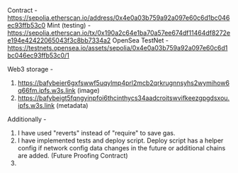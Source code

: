 Contract - https://sepolia.etherscan.io/address/0x4e0a03b759a92a097e60c6d1bc046ec93ffb53c0
Mint (testing) - https://sepolia.etherscan.io/tx/0x190a2c64e1ba70a57ee674df11464df8272ee194e42422065043f3c8bb7334a2
OpenSea TestNet - https://testnets.opensea.io/assets/sepolia/0x4e0a03b759a92a097e60c6d1bc046ec93ffb53c0/1

Web3 storage -

1. https://bafybeier6gxfswwf5uqylmp4prl2mcb2qrkrugnnsyhs2wymihow6q66fm.ipfs.w3s.link (image)
2. https://bafybeigt5fqngyinpfoi6thcinthycs34aadcroitswvifkeezgpgdsxou.ipfs.w3s.link (metadata)

Additionally -

1. I have used "reverts" instead of "require" to save gas.
2. I have implemented tests and deploy script. Deploy script has a helper config if network config data changes in the future or additional chains are added. (Future Proofing Contract)
3.
